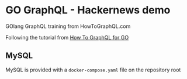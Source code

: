 # GO GraphQL - Hackernews demo
GOlang GraphQL training from HowToGraphQL.com

Following the tutorial from [How To GraphQL for GO](https://www.howtographql.com/graphql-go/0-introduction/)

## MySQL

MySQL is provided with a `docker-compose.yaml` file on the repository root
